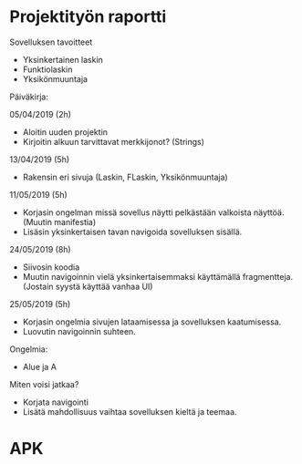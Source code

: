 # Projektityön raportti
  
Sovelluksen tavoitteet
* Yksinkertainen laskin
* Funktiolaskin
* Yksikönmuuntaja
    
Päiväkirja:
  
05/04/2019 (2h)
* Aloitin uuden projektin
* Kirjoitin alkuun tarvittavat merkkijonot? (Strings)

13/04/2019 (5h)
* Rakensin eri sivuja (Laskin, FLaskin, Yksikönmuuntaja)

11/05/2019 (5h)
* Korjasin ongelman missä sovellus näytti pelkästään valkoista näyttöä. (Muutin manifestia)
* Lisäsin yksinkertaisen tavan navigoida sovelluksen sisällä.

24/05/2019 (8h)
* Siivosin koodia
* Muutin navigoinnin vielä yksinkertaisemmaksi käyttämällä fragmentteja. (Jostain syystä käyttää vanhaa UI)

25/05/2019 (5h)
* Korjasin ongelmia sivujen lataamisessa ja sovelluksen kaatumisessa.
* Luovutin navigoinnin suhteen.

Ongelmia:
* Alue ja A

Miten voisi jatkaa?
* Korjata navigointi
* Lisätä mahdollisuus vaihtaa sovelluksen kieltä ja teemaa.

# APK

